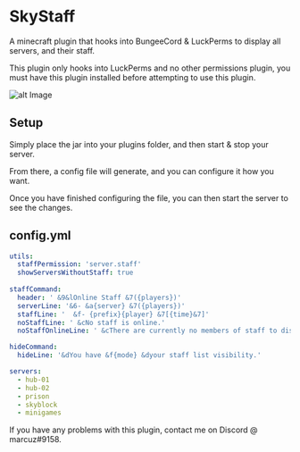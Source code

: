 # SkyStaff
A minecraft plugin that hooks into BungeeCord &amp; LuckPerms to display all servers, and their staff.

This plugin only hooks into LuckPerms and no other permissions plugin, you must have this plugin installed before attempting to use this plugin.

![alt Image](https://cdn.discordapp.com/attachments/892102571974619148/946077619831574589/Screenshot_1.png)

## Setup
Simply place the jar into your plugins folder, and then start & stop your server.

From there, a config file will generate, and you can configure it how you want.

Once you have finished configuring the file, you can then start the server to see the changes.

## config.yml

```yml
utils:
  staffPermission: 'server.staff'
  showServersWithoutStaff: true
  
staffCommand:
  header: ' &9&lOnline Staff &7({players})'
  serverLine: '&6- &a{server} &7({players})'
  staffLine: '  &f- {prefix}{player} &7[{time}&7]'
  noStaffLine: ' &cNo staff is online.'
  noStaffOnlineLine: ' &cThere are currently no members of staff to display.'

hideCommand:
  hideLine: '&dYou have &f{mode} &dyour staff list visibility.'

servers:
  - hub-01
  - hub-02
  - prison
  - skyblock
  - minigames
```

If you have any problems with this plugin, contact me on Discord @ marcuz#9158.
